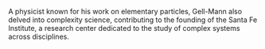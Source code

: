 A physicist known for his work on elementary particles, Gell-Mann also delved into complexity science, contributing to the founding of the Santa Fe Institute, a research center dedicated to the study of complex systems across disciplines.